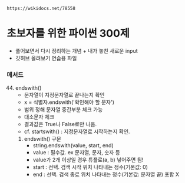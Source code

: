 `https://wikidocs.net/78558`

# 초보자를 위한 파이썬 300제
- 풀어보면서 다시 정리하는 개념 + 내가 놓친 새로운 input
- 깃허브 올려보기 연습용 파일

### 메서드
44. endswith() 
    - 문자열이 지정문자열로 끝나는지 확인
    - x = 식별자.endswith('확인해야 할 문자')
    - 범위 정해 문자열 중간부분 체크 가능
    - 대소문자 체크
    - 결과값은 True나 False로만 나옴.
    - cf. startswith() : 지정문자열로 시작하는지 확인.
    1) endswith() 구문
       - string.endswith(value, start, end) 
       - value : 필수값. ex 문자열, 문자, 숫자 등
       - value가 2개 이상일 경우 튜플로(a, b) 넣어주면 됨!
       - start : 선택. 검색 시작 위치 나타내는 정수(기본값: 0)
       - end : 선택. 검색 종료 위치 나타내는 정수(기본값: 문자열 끝) 포함 X
       